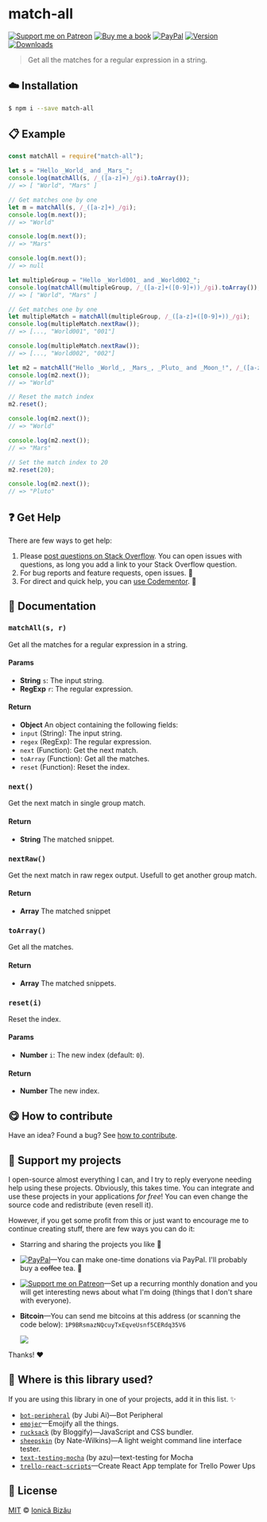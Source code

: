 <!-- Please do not edit this file. Edit the `blah` field in the `package.json` instead. If in doubt, open an issue. -->

# match-all

 [![Support me on Patreon][badge_patreon]][patreon] [![Buy me a book][badge_amazon]][amazon] [![PayPal][badge_paypal_donate]][paypal-donations] [![Version](https://img.shields.io/npm/v/match-all.svg)](https://www.npmjs.com/package/match-all) [![Downloads](https://img.shields.io/npm/dt/match-all.svg)](https://www.npmjs.com/package/match-all)

> Get all the matches for a regular expression in a string.

## :cloud: Installation

```sh
$ npm i --save match-all
```


## :clipboard: Example



```js
const matchAll = require("match-all");

let s = "Hello _World_ and _Mars_";
console.log(matchAll(s, /_([a-z]+)_/gi).toArray());
// => [ "World", "Mars" ]

// Get matches one by one
let m = matchAll(s, /_([a-z]+)_/gi);
console.log(m.next());
// => "World"

console.log(m.next());
// => "Mars"

console.log(m.next());
// => null

let multipleGroup = "Hello _World001_ and _World002_";
console.log(matchAll(multipleGroup, /_([a-z]+([0-9]+))_/gi).toArray());
// => [ "World", "Mars" ]

// Get matches one by one
let multipleMatch = matchAll(multipleGroup, /_([a-z]+([0-9]+))_/gi);
console.log(multipleMatch.nextRaw());
// => [..., "World001", "001"]

console.log(multipleMatch.nextRaw());
// => [..., "World002", "002"]

let m2 = matchAll("Hello _World_, _Mars_, _Pluto_ and _Moon_!", /_([a-z]+)_/gi);
console.log(m2.next());
// => "World"

// Reset the match index
m2.reset();

console.log(m2.next());
// => "World"

console.log(m2.next());
// => "Mars"

// Set the match index to 20
m2.reset(20);

console.log(m2.next());
// => "Pluto"
```



## :question: Get Help

There are few ways to get help:

 1. Please [post questions on Stack Overflow](https://stackoverflow.com/questions/ask). You can open issues with questions, as long you add a link to your Stack Overflow question.
 2. For bug reports and feature requests, open issues. :bug:
 3. For direct and quick help, you can [use Codementor](https://www.codementor.io/johnnyb). :rocket:


## :memo: Documentation


### `matchAll(s, r)`
Get all the matches for a regular expression in a string.

#### Params

- **String** `s`: The input string.
- **RegExp** `r`: The regular expression.

#### Return
- **Object** An object containing the following fields:
 - `input` (String): The input string.
 - `regex` (RegExp): The regular expression.
 - `next` (Function): Get the next match.
 - `toArray` (Function): Get all the matches.
 - `reset` (Function): Reset the index.

### `next()`
Get the next match in single group match.

#### Return
- **String** The matched snippet.

### `nextRaw()`
Get the next match in raw regex output. Usefull to get another group match.

#### Return
- **Array** The matched snippet

### `toArray()`
Get all the matches.

#### Return
- **Array** The matched snippets.

### `reset(i)`
Reset the index.

#### Params

- **Number** `i`: The new index (default: `0`).

#### Return
- **Number** The new index.



## :yum: How to contribute
Have an idea? Found a bug? See [how to contribute][contributing].


## :sparkling_heart: Support my projects

I open-source almost everything I can, and I try to reply everyone needing help using these projects. Obviously,
this takes time. You can integrate and use these projects in your applications *for free*! You can even change the source code and redistribute (even resell it).

However, if you get some profit from this or just want to encourage me to continue creating stuff, there are few ways you can do it:

 - Starring and sharing the projects you like :rocket:
 - [![PayPal][badge_paypal]][paypal-donations]—You can make one-time donations via PayPal. I'll probably buy a ~~coffee~~ tea. :tea:
 - [![Support me on Patreon][badge_patreon]][patreon]—Set up a recurring monthly donation and you will get interesting news about what I'm doing (things that I don't share with everyone).
 - **Bitcoin**—You can send me bitcoins at this address (or scanning the code below): `1P9BRsmazNQcuyTxEqveUsnf5CERdq35V6`

    ![](https://i.imgur.com/z6OQI95.png)

Thanks! :heart:


## :dizzy: Where is this library used?
If you are using this library in one of your projects, add it in this list. :sparkles:


 - [`bot-peripheral`](https://github.com/JubiAi/bot-peripheral#readme) (by Jubi Ai)—Bot Peripheral
 - [`emojer`](https://github.com/IonicaBizau/emojer#readme)—Emojify all the things.
 - [`rucksack`](https://github.com/Bloggify/rucksack#readme) (by Bloggify)—JavaScript and CSS bundler.
 - [`sheepskin`](http://github.com/nate-wilkins/sheepskin) (by Nate-Wilkins)—A light weight command line interface tester.
 - [`text-testing-mocha`](https://github.com/azu/text-testing-mocha) (by azu)—text-testing for Mocha
 - [`trello-react-scripts`](https://npmjs.com/package/trello-react-scripts)—Create React App template for Trello Power Ups

## :scroll: License

[MIT][license] © [Ionică Bizău][website]

[badge_patreon]: http://ionicabizau.github.io/badges/patreon.svg
[badge_amazon]: http://ionicabizau.github.io/badges/amazon.svg
[badge_paypal]: http://ionicabizau.github.io/badges/paypal.svg
[badge_paypal_donate]: http://ionicabizau.github.io/badges/paypal_donate.svg
[patreon]: https://www.patreon.com/ionicabizau
[amazon]: http://amzn.eu/hRo9sIZ
[paypal-donations]: https://www.paypal.com/cgi-bin/webscr?cmd=_s-xclick&hosted_button_id=RVXDDLKKLQRJW
[donate-now]: http://i.imgur.com/6cMbHOC.png

[license]: http://showalicense.com/?fullname=Ionic%C4%83%20Biz%C4%83u%20%3Cbizauionica%40gmail.com%3E%20(https%3A%2F%2Fionicabizau.net)&year=2015#license-mit
[website]: https://ionicabizau.net
[contributing]: /CONTRIBUTING.md
[docs]: /DOCUMENTATION.md
